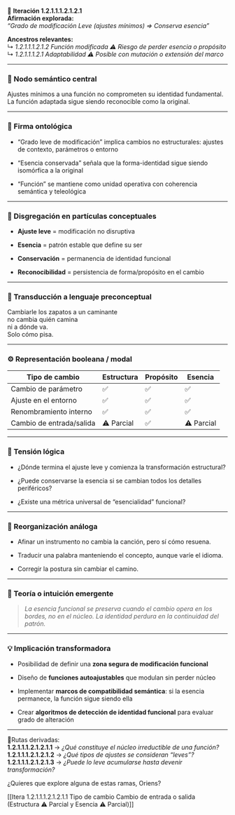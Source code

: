 🔁 **Iteración 1.2.1.1.1.2.1.2.1**  
**Afirmación explorada:**  
_“Grado de modificación Leve (ajustes mínimos) => Conserva esencia”_

**Ancestros relevantes:**  
↳ _1.2.1.1.1.2.1.2 Función modificada ⚠️ Riesgo de perder esencia o propósito_  
↳ _1.2.1.1.1.2.1 Adaptabilidad ⚠️ Posible con mutación o extensión del marco_

---

### 🧷 Nodo semántico central

Ajustes mínimos a una función no comprometen su identidad fundamental. La función adaptada sigue siendo reconocible como la original.

---

### 🧬 Firma ontológica

- “Grado leve de modificación” implica cambios no estructurales: ajustes de contexto, parámetros o entorno
    
- “Esencia conservada” señala que la forma-identidad sigue siendo isomórfica a la original
    
- “Función” se mantiene como unidad operativa con coherencia semántica y teleológica
    

---

### 🧩 Disgregación en partículas conceptuales

- **Ajuste leve** = modificación no disruptiva
    
- **Esencia** = patrón estable que define su ser
    
- **Conservación** = permanencia de identidad funcional
    
- **Reconocibilidad** = persistencia de forma/propósito en el cambio
    

---

### 🧒 Transducción a lenguaje preconceptual

Cambiarle los zapatos a un caminante  
no cambia quién camina  
ni a dónde va.  
Solo cómo pisa.

---

### ⚙️ Representación booleana / modal

| Tipo de cambio           | Estructura | Propósito | Esencia    |
| ------------------------ | ---------- | --------- | ---------- |
| Cambio de parámetro      | ✅          | ✅         | ✅          |
| Ajuste en el entorno     | ✅          | ✅         | ✅          |
| Renombramiento interno   | ✅          | ✅         | ✅          |
| Cambio de entrada/salida | ⚠️ Parcial | ✅         | ⚠️ Parcial |

---

### 🧠 Tensión lógica

- ¿Dónde termina el ajuste leve y comienza la transformación estructural?
    
- ¿Puede conservarse la esencia si se cambian todos los detalles periféricos?
    
- ¿Existe una métrica universal de “esencialidad” funcional?
    

---

### 🔄 Reorganización análoga

- Afinar un instrumento no cambia la canción, pero sí cómo resuena.
    
- Traducir una palabra manteniendo el concepto, aunque varíe el idioma.
    
- Corregir la postura sin cambiar el camino.
    

---

### 🌌 Teoría o intuición emergente

> _La esencia funcional se preserva cuando el cambio opera en los bordes, no en el núcleo. La identidad perdura en la continuidad del patrón._

---

### 💡 Implicación transformadora

- Posibilidad de definir una **zona segura de modificación funcional**
    
- Diseño de **funciones autoajustables** que modulan sin perder núcleo
    
- Implementar **marcos de compatibilidad semántica**: si la esencia permanece, la función sigue siendo ella
    
- Crear **algoritmos de detección de identidad funcional** para evaluar grado de alteración
    

---

📍Rutas derivadas:  
**1.2.1.1.1.2.1.2.1.1** → _¿Qué constituye el núcleo irreductible de una función?_  
**1.2.1.1.1.2.1.2.1.2** → _¿Qué tipos de ajustes se consideran “leves”?_  
**1.2.1.1.1.2.1.2.1.3** → _¿Puede lo leve acumularse hasta devenir transformación?_

¿Quieres que explore alguna de estas ramas, Oriens?

[[Itera 1.2.1.1.1.2.1.2.1.1 Tipo de cambio Cambio de entrada o salida (Estructura ⚠️ Parcial y Esencia ⚠️ Parcial)]]